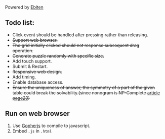 
Powered by [Ebiten](https://ebiten.org/)

## Todo list:
- ~~Click event should be handled after pressing rather than releasing.~~
- ~~Support web browser.~~
- ~~The grid initially clicked should not response subsequent drag operation.~~
- ~~Generate puzzle randomly with specific size.~~
- Add touch support.
- Submit & Restart.
- ~~Responsive web design.~~
- Add timing.
- Enable database access.
- ~~Ensure the uniqueness of answer, the symmetry of a part of the given table could break the solvability.(since nonogram is NP-Complete [article page29](http://liacs.leidenuniv.nl/assets/2012-01JanvanRijn.pdf))~~


## Run on web browser
1. Use [Gopherjs](https://github.com/gopherjs/gopherjs) to compile to javascript.
2. Embed `.js` in `.html`